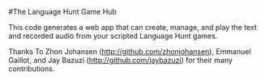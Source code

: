 #The Language Hunt Game Hub

This code generates a web app that can create, manage, and play the text and recorded audio from your scripted Language Hunt games.

Thanks To Zhon Johansen (http://github.com/zhonjohansen), Emmanuel Gaillot, and Jay Bazuzi (http://github.com/jaybazuzi) for their many contributions.
